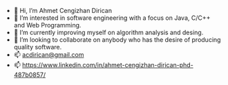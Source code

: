 - 👋 Hi, I’m Ahmet Cengizhan Dirican
- 👀 I’m interested in software engineering with a focus on Java, C/C++ and Web Programming.
- 🌱 I’m currently improving myself on algorithm analysis and desing.
- 💞️ I’m looking to collaborate on anybody who has the desire of producing quality software. 
- 📫 acdirican@gmail.com
- 📫 https://www.linkedin.com/in/ahmet-cengizhan-dirican-phd-487b0857/

<!---
acdirican/acdirican is a ✨ special ✨ repository because its `README.md` (this file) appears on your GitHub profile.
You can click the Preview link to take a look at your changes.
--->
